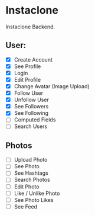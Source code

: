 # Instaclone

Instaclone Backend.

## User:

- [x] Create Account
- [x] See Profile
- [x] Login
- [x] Edit Profile
- [x] Change Avatar (Image Upload)
- [x] Follow User
- [x] Unfollow User
- [x] See Followers
- [x] See Following
- [ ] Computed Fields
- [ ] Search Users

## Photos

- [ ] Upload Photo
- [ ] See Photo
- [ ] See Hashtags
- [ ] Search Photos
- [ ] Edit Photo
- [ ] Like / Unlike Photo
- [ ] See Photo Likes
- [ ] See Feed
